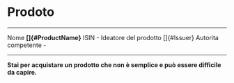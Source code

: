 # Prodoto

--------------------- --------------------
Nome                  **[]{#ProductName}**
ISIN                  \-
Ideatore del prodotto []{#Issuer}
Autorita competente   \-
--------------------- --------------------

**Stai per acquistare un prodotto che non è semplice e può essere difficile da capire.**
